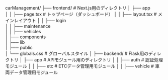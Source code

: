carManagement/
├── frontend/                      # Next.js用のディレクトリ 
│   ├── app                        
│   │   ├── page.tsx               # トップページ（ダッシュボード）
│   │   ├── layout.tsx             # メインレイアウト
│   │   ├── login                  
│   │   ├── maintenance            
│   │   ├── vehicles               
│   ├── components                 
│   ├── lib                        
│   ├── public                     
│   └── globals.css                # グローバルスタイル
│
├── backend/                       # Flask用のディレクトリ
│   ├── app                        # APIモジュール用のディレクトリ
│   │   ├── auth                   # 認証処理モジュール
│   │   ├── etc                    # ETCデータ管理用モジュール
│   │   ├── vehicle                # 車両データ管理用モジュール
